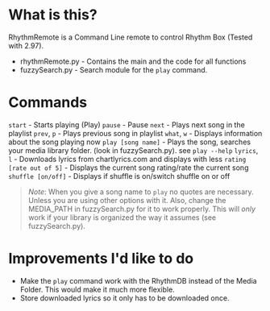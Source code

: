 # What is this?
RhythmRemote is a Command Line remote to control Rhythm Box (Tested with 2.97). 

- rhythmRemote.py - Contains the main and the code for all functions
- fuzzySearch.py  - Search module for the `play` command.

# Commands
`start`      - Starts playing (Play)
`pause`       - Pause
`next`        - Plays next song in the playlist
`prev`, `p`  - Plays previous song in playlist
`what`, `w`   - Displays information about the song playing now
`play [song name]`        - Plays the song, searches your media library folder. (look in fuzzySearch.py). see `play --help`
`lyrics`, `l` - Downloads lyrics from chartlyrics.com and displays with less
`rating [rate out of 5]`      - Displays the current song rating/rate the current song
`shuffle [on/off]`     - Displays if shuffle is on/switch shuffle on or off

>*Note*: When you give a song name to `play` no quotes are necessary. Unless you are using other options with it. Also, change the MEDIA_PATH in fuzzySearch.py for it to work properly. This will *only* work if your library is organized the way it assumes (see fuzzySearch.py).

# Improvements I'd like to do
- Make the `play` command work with the RhythmDB instead of the Media Folder. This would make it much more flexible. 
- Store downloaded lyrics so it only has to be downloaded once.